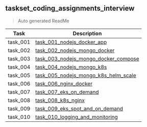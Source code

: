 ## taskset_coding_assignments_interview

> Auto generated ReadMe

| Task     | Description                                                                                                       |
|----------|-------------------------------------------------------------------------------------------------------------------|
| task_001 | [task_001_nodejs_docker_app](taskset_coding_assignments_interview/task_001_nodejs_docker_app)                     |
| task_002 | [task_002_nodejs_mongo_docker](taskset_coding_assignments_interview/task_002_nodejs_mongo_docker)                 |
| task_003 | [task_003_nodejs_mongo_docker_compose](taskset_coding_assignments_interview/task_003_nodejs_mongo_docker_compose) |
| task_004 | [task_004_nodejs_mongo_k8s](taskset_coding_assignments_interview/task_004_nodejs_mongo_k8s)                       |
| task_005 | [task_005_nodejs_mongo_k8s_helm_scale](taskset_coding_assignments_interview/task_005_nodejs_mongo_k8s_helm_scale) |
| task_006 | [task_006_nginx_docker](taskset_coding_assignments_interview/task_006_nginx_docker)                               |
| task_007 | [task_007_eks_on_demand](taskset_coding_assignments_interview/task_007_eks_on_demand)                             |
| task_008 | [task_008_k8s_nginx](taskset_coding_assignments_interview/task_008_k8s_nginx)                                     |
| task_009 | [task_009_eks_spot_and_on_demand](taskset_coding_assignments_interview/task_009_eks_spot_and_on_demand)           |
| task_010 | [task_010_logging_and_monitoring](taskset_coding_assignments_interview/task_010_logging_and_monitoring)           |

